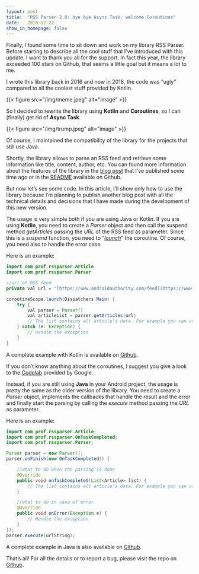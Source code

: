 ```yaml
---
layout: post
title:  "RSS Parser 2.0: bye bye Async Task, welcome Coroutines"
date:   2018-12-22
show_in_homepage: false
---
```


Finally, I found some time to sit down and work on my library RSS Parser. Before starting to describe all the cool stuff that I’ve introduced with this update, I want to thank you all for the support. In fact this year, the library exceeded 100 stars on Github, that seems a little goal but it means a lot to me.

I wrote this library back in 2016 and now in 2018, the code was “ugly” compared to all the coolest stuff provided by Kotlin.

{{< figure src="/img/meme.jpeg" alt="image" >}}

So I decided to rewrite the library using **Kotlin** and **Coroutines**, so I can (finally) get rid of **Async Task**.

{{< figure src="/img/trump.jpeg" alt="image" >}}

Of course, I maintained the compatibility of the library for the projects that still use Java.

Shortly, the library allows to parse an RSS feed and retrieve some information like title, content, author, etc. You can found more information about the features of the library in the [blog post](http://www.marcogomiero.com/posts/rss-parser-library/) that I’ve published some time ago or in the [README](https://github.com/prof18/RSS-Parser) available on Github.

But now let’s see some code. In this article, I’ll show only how to use the library because I’m planning to publish another blog post with all the technical details and decisions that I have made during the development of this new version.
 
The usage is very simple both if you are using Java or Kotlin. 
If you are using **Kotlin**, you need to create a *Parser* object and then call the suspend method *getArticles* passing the *URL* of the RSS feed as parameter. Since this is a *suspend* function, you need to “[*launch*](https://kotlin.github.io/kotlinx.coroutines/kotlinx-coroutines-core/kotlinx.coroutines/launch.html)” the coroutine. Of course, you need also to handle the error case.

Here is an example:

```java
import com.prof.rssparser.Article
import com.prof.rssparser.Parser

//url of RSS feed
private val url = "[https://www.androidauthority.com/feed](https://www.androidauthority.com/feed)"

coroutineScope.launch(Dispatchers.Main) {
    try {
        val parser = Parser()
        val articleList = parser.getArticles(url)
        // The list contains all article's data. For example you can use it for your adapter.
    } catch (e: Exception) {
        // Handle the exception
    }
}
```

A complete example with Kotlin is available on [Github](https://github.com/prof18/RSS-Parser/tree/master/samplekotlin).

If you don’t know anything about the coroutines, I suggest you give a look to the [Codelab](https://codelabs.developers.google.com/codelabs/kotlin-coroutines/) provided by Google.

Instead, if you are still using **Java** in your Android project, the usage is pretty the same as the older version of the library. You need to create a *Parser* object, implements the callbacks that handle the result and the error and finally start the parsing by calling the *execute* method passing the *URL* as parameter.

Here is an example:

```java
import com.prof.rssparser.Article;
import com.prof.rssparser.OnTaskCompleted;
import com.prof.rssparser.Parser;

Parser parser = new Parser();
parser.onFinish(new OnTaskCompleted() {

    //what to do when the parsing is done
    @Override
    public void onTaskCompleted(List<Article> list) {
        // The list contains all article's data. For example you can use it for your adapter.
    }

    //what to do in case of error
    @Override
    public void onError(Exception e) {
        // Handle the exception
    }
});
parser.execute(urlString);
```

A complete example in Java is also available on [Github](https://github.com/prof18/RSS-Parser/tree/master/samplejava).

That’s all! For all the details or to report a bug, please visit the repo on [Github](https://github.com/prof18/RSS-Parser).